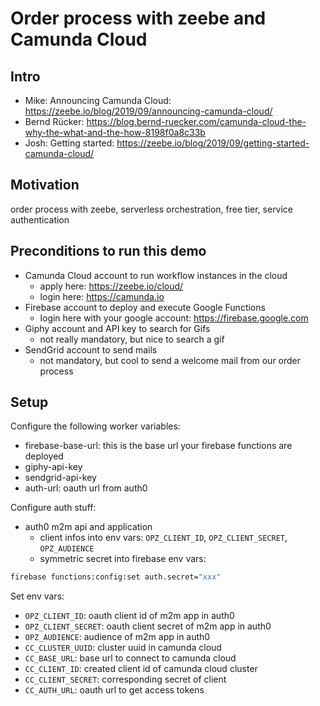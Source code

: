# Order process with zeebe and Camunda Cloud

## Intro

- Mike: Announcing Camunda Cloud: https://zeebe.io/blog/2019/09/announcing-camunda-cloud/
- Bernd Rücker: https://blog.bernd-ruecker.com/camunda-cloud-the-why-the-what-and-the-how-8198f0a8c33b
- Josh: Getting started: https://zeebe.io/blog/2019/09/getting-started-camunda-cloud/

## Motivation

order process with zeebe, serverless orchestration, free tier, service authentication

## Preconditions to run this demo

- Camunda Cloud account to run workflow instances in the cloud
  - apply here: https://zeebe.io/cloud/
  - login here: https://camunda.io
- Firebase account to deploy and execute Google Functions
  - login here with your google account: https://firebase.google.com
- Giphy account and API key to search for Gifs
  - not really mandatory, but nice to search a gif
- SendGrid account to send mails
  - not mandatory, but cool to send a welcome mail from our order process

## Setup

Configure the following worker variables:

- firebase-base-url: this is the base url your firebase functions are deployed
- giphy-api-key
- sendgrid-api-key
- auth-url: oauth url from auth0

Configure auth stuff:

- auth0 m2m api and application
  - client infos into env vars: `OPZ_CLIENT_ID`, `OPZ_CLIENT_SECRET`, `OPZ_AUDIENCE`
  - symmetric secret into firebase env vars:

```bash
firebase functions:config:set auth.secret="xxx"
```

Set env vars:

- `OPZ_CLIENT_ID`: oauth client id of m2m app in auth0
- `OPZ_CLIENT_SECRET`: oauth client secret of m2m app in auth0
- `OPZ_AUDIENCE`: audience of m2m app in auth0
- `CC_CLUSTER_UUID`: cluster uuid in camunda cloud
- `CC_BASE_URL`: base url to connect to camunda cloud
- `CC_CLIENT_ID`: created client id of camunda cloud cluster
- `CC_CLIENT_SECRET`: corresponding secret of client
- `CC_AUTH_URL`: oauth url to get access tokens
